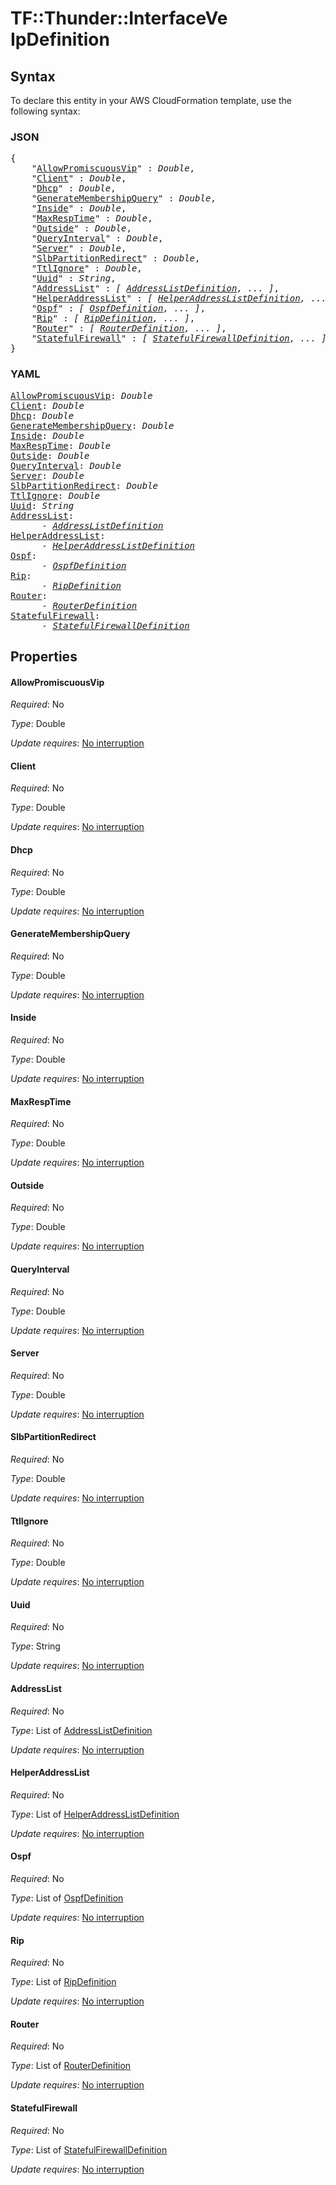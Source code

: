 # TF::Thunder::InterfaceVe IpDefinition

## Syntax

To declare this entity in your AWS CloudFormation template, use the following syntax:

### JSON

<pre>
{
    "<a href="#allowpromiscuousvip" title="AllowPromiscuousVip">AllowPromiscuousVip</a>" : <i>Double</i>,
    "<a href="#client" title="Client">Client</a>" : <i>Double</i>,
    "<a href="#dhcp" title="Dhcp">Dhcp</a>" : <i>Double</i>,
    "<a href="#generatemembershipquery" title="GenerateMembershipQuery">GenerateMembershipQuery</a>" : <i>Double</i>,
    "<a href="#inside" title="Inside">Inside</a>" : <i>Double</i>,
    "<a href="#maxresptime" title="MaxRespTime">MaxRespTime</a>" : <i>Double</i>,
    "<a href="#outside" title="Outside">Outside</a>" : <i>Double</i>,
    "<a href="#queryinterval" title="QueryInterval">QueryInterval</a>" : <i>Double</i>,
    "<a href="#server" title="Server">Server</a>" : <i>Double</i>,
    "<a href="#slbpartitionredirect" title="SlbPartitionRedirect">SlbPartitionRedirect</a>" : <i>Double</i>,
    "<a href="#ttlignore" title="TtlIgnore">TtlIgnore</a>" : <i>Double</i>,
    "<a href="#uuid" title="Uuid">Uuid</a>" : <i>String</i>,
    "<a href="#addresslist" title="AddressList">AddressList</a>" : <i>[ <a href="addresslistdefinition.md">AddressListDefinition</a>, ... ]</i>,
    "<a href="#helperaddresslist" title="HelperAddressList">HelperAddressList</a>" : <i>[ <a href="helperaddresslistdefinition.md">HelperAddressListDefinition</a>, ... ]</i>,
    "<a href="#ospf" title="Ospf">Ospf</a>" : <i>[ <a href="ospfdefinition.md">OspfDefinition</a>, ... ]</i>,
    "<a href="#rip" title="Rip">Rip</a>" : <i>[ <a href="ripdefinition.md">RipDefinition</a>, ... ]</i>,
    "<a href="#router" title="Router">Router</a>" : <i>[ <a href="routerdefinition.md">RouterDefinition</a>, ... ]</i>,
    "<a href="#statefulfirewall" title="StatefulFirewall">StatefulFirewall</a>" : <i>[ <a href="statefulfirewalldefinition.md">StatefulFirewallDefinition</a>, ... ]</i>
}
</pre>

### YAML

<pre>
<a href="#allowpromiscuousvip" title="AllowPromiscuousVip">AllowPromiscuousVip</a>: <i>Double</i>
<a href="#client" title="Client">Client</a>: <i>Double</i>
<a href="#dhcp" title="Dhcp">Dhcp</a>: <i>Double</i>
<a href="#generatemembershipquery" title="GenerateMembershipQuery">GenerateMembershipQuery</a>: <i>Double</i>
<a href="#inside" title="Inside">Inside</a>: <i>Double</i>
<a href="#maxresptime" title="MaxRespTime">MaxRespTime</a>: <i>Double</i>
<a href="#outside" title="Outside">Outside</a>: <i>Double</i>
<a href="#queryinterval" title="QueryInterval">QueryInterval</a>: <i>Double</i>
<a href="#server" title="Server">Server</a>: <i>Double</i>
<a href="#slbpartitionredirect" title="SlbPartitionRedirect">SlbPartitionRedirect</a>: <i>Double</i>
<a href="#ttlignore" title="TtlIgnore">TtlIgnore</a>: <i>Double</i>
<a href="#uuid" title="Uuid">Uuid</a>: <i>String</i>
<a href="#addresslist" title="AddressList">AddressList</a>: <i>
      - <a href="addresslistdefinition.md">AddressListDefinition</a></i>
<a href="#helperaddresslist" title="HelperAddressList">HelperAddressList</a>: <i>
      - <a href="helperaddresslistdefinition.md">HelperAddressListDefinition</a></i>
<a href="#ospf" title="Ospf">Ospf</a>: <i>
      - <a href="ospfdefinition.md">OspfDefinition</a></i>
<a href="#rip" title="Rip">Rip</a>: <i>
      - <a href="ripdefinition.md">RipDefinition</a></i>
<a href="#router" title="Router">Router</a>: <i>
      - <a href="routerdefinition.md">RouterDefinition</a></i>
<a href="#statefulfirewall" title="StatefulFirewall">StatefulFirewall</a>: <i>
      - <a href="statefulfirewalldefinition.md">StatefulFirewallDefinition</a></i>
</pre>

## Properties

#### AllowPromiscuousVip

_Required_: No

_Type_: Double

_Update requires_: [No interruption](https://docs.aws.amazon.com/AWSCloudFormation/latest/UserGuide/using-cfn-updating-stacks-update-behaviors.html#update-no-interrupt)

#### Client

_Required_: No

_Type_: Double

_Update requires_: [No interruption](https://docs.aws.amazon.com/AWSCloudFormation/latest/UserGuide/using-cfn-updating-stacks-update-behaviors.html#update-no-interrupt)

#### Dhcp

_Required_: No

_Type_: Double

_Update requires_: [No interruption](https://docs.aws.amazon.com/AWSCloudFormation/latest/UserGuide/using-cfn-updating-stacks-update-behaviors.html#update-no-interrupt)

#### GenerateMembershipQuery

_Required_: No

_Type_: Double

_Update requires_: [No interruption](https://docs.aws.amazon.com/AWSCloudFormation/latest/UserGuide/using-cfn-updating-stacks-update-behaviors.html#update-no-interrupt)

#### Inside

_Required_: No

_Type_: Double

_Update requires_: [No interruption](https://docs.aws.amazon.com/AWSCloudFormation/latest/UserGuide/using-cfn-updating-stacks-update-behaviors.html#update-no-interrupt)

#### MaxRespTime

_Required_: No

_Type_: Double

_Update requires_: [No interruption](https://docs.aws.amazon.com/AWSCloudFormation/latest/UserGuide/using-cfn-updating-stacks-update-behaviors.html#update-no-interrupt)

#### Outside

_Required_: No

_Type_: Double

_Update requires_: [No interruption](https://docs.aws.amazon.com/AWSCloudFormation/latest/UserGuide/using-cfn-updating-stacks-update-behaviors.html#update-no-interrupt)

#### QueryInterval

_Required_: No

_Type_: Double

_Update requires_: [No interruption](https://docs.aws.amazon.com/AWSCloudFormation/latest/UserGuide/using-cfn-updating-stacks-update-behaviors.html#update-no-interrupt)

#### Server

_Required_: No

_Type_: Double

_Update requires_: [No interruption](https://docs.aws.amazon.com/AWSCloudFormation/latest/UserGuide/using-cfn-updating-stacks-update-behaviors.html#update-no-interrupt)

#### SlbPartitionRedirect

_Required_: No

_Type_: Double

_Update requires_: [No interruption](https://docs.aws.amazon.com/AWSCloudFormation/latest/UserGuide/using-cfn-updating-stacks-update-behaviors.html#update-no-interrupt)

#### TtlIgnore

_Required_: No

_Type_: Double

_Update requires_: [No interruption](https://docs.aws.amazon.com/AWSCloudFormation/latest/UserGuide/using-cfn-updating-stacks-update-behaviors.html#update-no-interrupt)

#### Uuid

_Required_: No

_Type_: String

_Update requires_: [No interruption](https://docs.aws.amazon.com/AWSCloudFormation/latest/UserGuide/using-cfn-updating-stacks-update-behaviors.html#update-no-interrupt)

#### AddressList

_Required_: No

_Type_: List of <a href="addresslistdefinition.md">AddressListDefinition</a>

_Update requires_: [No interruption](https://docs.aws.amazon.com/AWSCloudFormation/latest/UserGuide/using-cfn-updating-stacks-update-behaviors.html#update-no-interrupt)

#### HelperAddressList

_Required_: No

_Type_: List of <a href="helperaddresslistdefinition.md">HelperAddressListDefinition</a>

_Update requires_: [No interruption](https://docs.aws.amazon.com/AWSCloudFormation/latest/UserGuide/using-cfn-updating-stacks-update-behaviors.html#update-no-interrupt)

#### Ospf

_Required_: No

_Type_: List of <a href="ospfdefinition.md">OspfDefinition</a>

_Update requires_: [No interruption](https://docs.aws.amazon.com/AWSCloudFormation/latest/UserGuide/using-cfn-updating-stacks-update-behaviors.html#update-no-interrupt)

#### Rip

_Required_: No

_Type_: List of <a href="ripdefinition.md">RipDefinition</a>

_Update requires_: [No interruption](https://docs.aws.amazon.com/AWSCloudFormation/latest/UserGuide/using-cfn-updating-stacks-update-behaviors.html#update-no-interrupt)

#### Router

_Required_: No

_Type_: List of <a href="routerdefinition.md">RouterDefinition</a>

_Update requires_: [No interruption](https://docs.aws.amazon.com/AWSCloudFormation/latest/UserGuide/using-cfn-updating-stacks-update-behaviors.html#update-no-interrupt)

#### StatefulFirewall

_Required_: No

_Type_: List of <a href="statefulfirewalldefinition.md">StatefulFirewallDefinition</a>

_Update requires_: [No interruption](https://docs.aws.amazon.com/AWSCloudFormation/latest/UserGuide/using-cfn-updating-stacks-update-behaviors.html#update-no-interrupt)

